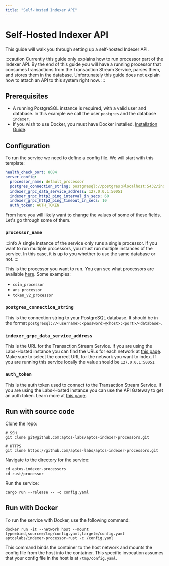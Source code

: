 ```yaml
---
title: "Self-Hosted Indexer API"
---
```


# Self-Hosted Indexer API

This guide will walk you through setting up a self-hosted Indexer API.

:::caution
Currently this guide only explains how to run processor part of the Indexer API. By the end of this guide you will have a running processor that consumes transactions from the Transaction Stream Service, parses them, and stores them in the database. Unfortunately this guide does not explain how to attach an API to this system right now.
:::

## Prerequisites

- A running PostgreSQL instance is required, with a valid user and database. In this example we call the user `postgres` and the database `indexer`.
- If you wish to use Docker, you must have Docker installed. [Installation Guide](https://docs.docker.com/get-docker/).


## Configuration
To run the service we need to define a config file. We will start with this template:

```yaml
health_check_port: 8084
server_config:
  processor_name: default_processor
  postgres_connection_string: postgresql://postgres:@localhost:5432/indexer
  indexer_grpc_data_service_address: 127.0.0.1:50051
  indexer_grpc_http2_ping_interval_in_secs: 60
  indexer_grpc_http2_ping_timeout_in_secs: 10
  auth_token: AUTH_TOKEN
```

From here you will likely want to change the values of some of these fields. Let's go through some of them.

### `processor_name`
:::info
A single instance of the service only runs a single processor. If you want to run multiple processors, you must run multiple instances of the service. In this case, it is up to you whether to use the same database or not.
:::

This is the processor you want to run. You can see what processors are available [here](https://github.com/aptos-labs/aptos-indexer-processors/blob/main/rust/processor/src/processors/mod.rs#L23). Some examples:
- `coin_processor`
- `ans_processor`
- `token_v2_processor`

### `postgres_connection_string`
This is the connection string to your PostgreSQL database. It should be in the format `postgresql://<username>:<password>@<host>:<port>/<database>`.

### `indexer_grpc_data_service_address`
This is the URL for the Transaction Stream Service. If you are using the Labs-Hosted instance you can find the URLs for each network at [this page](../txn-stream/labs-hosted). Make sure to select the correct URL for the network you want to index. If you are running this service locally the value should be `127.0.0.1:50051`.

### `auth_token`
This is the auth token used to connect to the Transaction Stream Service. If you are using the Labs-Hosted instance you can use the API Gateway to get an auth token. Learn more at [this page](/indexer/txn-stream/labs-hosted).

## Run with source code
Clone the repo:
```
# SSH
git clone git@github.com:aptos-labs/aptos-indexer-processors.git

# HTTPS
git clone https://github.com/aptos-labs/aptos-indexer-processors.git
```

Navigate to the directory for the service:
```
cd aptos-indexer-processors
cd rust/processor
```

Run the service:
```
cargo run --release -- -c config.yaml
```

## Run with Docker
<!--
This doesn't actually work this very moment because:

1. We don't yet publish the image as indexer-processor-rust
2. We don't tag it as latest.

We'll do that soon though: https://aptos-org.slack.com/archives/C04PRP1K1FZ/p1692732083583659
-->

To run the service with Docker, use the following command:
```
docker run -it --network host --mount type=bind,source=/tmp/config.yaml,target=/config.yaml aptoslabs/indexer-processor-rust -c /config.yaml
```

This command binds the container to the host network and mounts the config file from the host into the container. This specific invocation assumes that your config file in the host is at `/tmp/config.yaml`.
